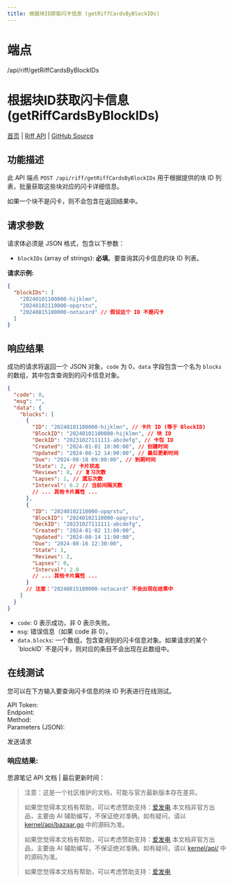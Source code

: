 ```yaml
---
title: 根据块ID获取闪卡信息 (getRiffCardsByBlockIDs)
---
```

# 端点

/api/riff/getRiffCardsByBlockIDs

# 根据块ID获取闪卡信息 (getRiffCardsByBlockIDs)

[首页](../index.html) | [Riff API](index.html) | [GitHub Source](https://github.com/siyuan-note/siyuan/blob/master/kernel/api/riff.go#L30)

## 功能描述

此 API 端点 `POST /api/riff/getRiffCardsByBlockIDs` 用于根据提供的块 ID 列表，批量获取这些块对应的闪卡详细信息。

如果一个块不是闪卡，则不会包含在返回结果中。

## 请求参数

请求体必须是 JSON 格式，包含以下参数：

-   `blockIDs` (array of strings): **必填**。要查询其闪卡信息的块 ID 列表。

**请求示例:**

```json
{
  "blockIDs": [
    "20240101100000-hijklmn",
    "20240102110000-opqrstu", 
    "20240815100000-notacard" // 假设这个 ID 不是闪卡
  ]
}
```

## 响应结果

成功的请求将返回一个 JSON 对象，`code` 为 0，`data` 字段包含一个名为 `blocks` 的数组，其中包含查询到的闪卡信息对象。

```json
{
  "code": 0,
  "msg": "",
  "data": {
    "blocks": [
      {
        "ID": "20240101100000-hijklmn", // 卡片 ID (等于 BlockID)
        "BlockID": "20240101100000-hijklmn", // 块 ID
        "DeckID": "20231027111111-abcdefg", // 卡包 ID
        "Created": "2024-01-01 10:00:00", // 创建时间
        "Updated": "2024-08-12 14:00:00", // 最后更新时间
        "Due": "2024-08-18 09:00:00", // 到期时间
        "State": 2, // 卡片状态
        "Reviews": 8, // 复习次数
        "Lapses": 1, // 遗忘次数
        "Interval": 6.2 // 当前间隔天数
        // ... 其他卡片属性 ...
      },
      {
        "ID": "20240102110000-opqrstu",
        "BlockID": "20240102110000-opqrstu",
        "DeckID": "20231027111111-abcdefg",
        "Created": "2024-01-02 11:00:00",
        "Updated": "2024-08-14 11:00:00",
        "Due": "2024-08-16 12:30:00",
        "State": 1,
        "Reviews": 2,
        "Lapses": 0,
        "Interval": 2.0
        // ... 其他卡片属性 ...
      }
      // 注意："20240815100000-notacard" 不会出现在结果中
    ]
  }
}
```

-   `code`: 0 表示成功，非 0 表示失败。
-   `msg`: 错误信息（如果 code 非 0）。
-   `data.blocks`: 一个数组，包含查询到的闪卡信息对象。如果请求的某个 \`blockID\` 不是闪卡，则对应的条目不会出现在此数组中。

## 在线测试

您可以在下方输入要查询闪卡信息的块 ID 列表进行在线测试。

API Token:   
Endpoint:   
Method:   
Parameters (JSON):  
  
发送请求

### 响应结果:

思源笔记 API 文档 | 最后更新时间：

> 注意：这是一个社区维护的文档，可能与官方最新版本存在差异。
> 
> 如果您觉得本文档有帮助，可以考虑赞助支持：[爱发电](https://afdian.com/a/leolee9086?tab=feed)
> 本文档非官方出品，主要由 AI 辅助编写，不保证绝对准确。如有疑问，请以 [kernel/api/bazaar.go](https://github.com/siyuan-note/siyuan/blob/master/kernel/api/bazaar.go) 中的源码为准。
> 
> 如果您觉得本文档有帮助，可以考虑赞助支持：[爱发电](https://afdian.com/a/leolee9086?tab=feed)
> 本文档非官方出品，主要由 AI 辅助编写，不保证绝对准确。如有疑问，请以 [kernel/api/](https://github.com/siyuan-note/siyuan/blob/master/kernel/api/) 中的源码为准。
> 
> 如果您觉得本文档有帮助，可以考虑赞助支持：[爱发电](https://afdian.com/a/leolee9086?tab=feed)
